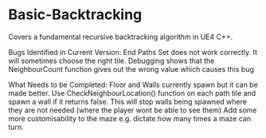 # Basic-Backtracking
Covers a fundamental recursive backtracking algorithm in UE4 C++.

Bugs Identified in Current Version:
End Paths Set does not work correctly. It will sometimes choose the right tile. Debugging shows that the NeighbourCount function gives out the wrong value which causes this bug

What Needs to be Completed: 
Floor and Walls currently spawn but it can be made better. Use CheckNeighbourLocation() function on each path tile and spawn a wall if it returns false. This will stop walls being spawned where they are not needed (where the player wont be able to see them)
Add some more customisability to the maze e.g. dictate how many times a maze can turn.
